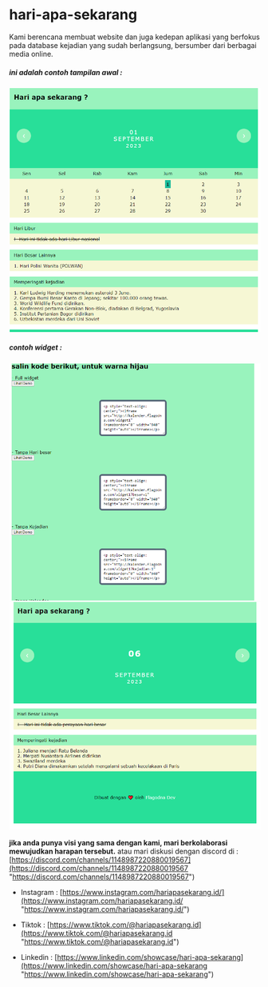 # hari-apa-sekarang
Kami berencana membuat website dan juga kedepan aplikasi yang berfokus pada database kejadian yang sudah berlangsung, bersumber dari berbagai media online.

#####  ini adalah contoh tampilan awal :
![](https://github.com/Flagodna-Developer/hari-apa-sekarang/blob/main/img/2023-09-06%2021.17.50%20kalender.flagodna.com%208c84279dae66.png?raw=true)


#####  contoh widget :
![](https://github.com/Flagodna-Developer/hari-apa-sekarang/blob/main/img/2023-09-06%2021.18.08%20kalender.flagodna.com%20b4151eef065e.png?raw=true)
![](https://github.com/Flagodna-Developer/hari-apa-sekarang/blob/main/img/2023-09-06%2021.18.21%20kalender.flagodna.com%20ecc08ff0fc64.png?raw=true)

**jika anda punya visi yang sama dengan kami, mari berkolaborasi mewujudkan harapan tersebut.**
atau mari diskusi dengan discord di : [https://discord.com/channels/1148987220880019567](https://discord.com/channels/1148987220880019567 "https://discord.com/channels/1148987220880019567") 

- Instagram : [https://www.instagram.com/hariapasekarang.id/](https://www.instagram.com/hariapasekarang.id/ "https://www.instagram.com/hariapasekarang.id/")

- Tiktok :  [https://www.tiktok.com/@hariapasekarang.id](https://www.tiktok.com/@hariapasekarang.id "https://www.tiktok.com/@hariapasekarang.id")

- Linkedin : [https://www.linkedin.com/showcase/hari-apa-sekarang](https://www.linkedin.com/showcase/hari-apa-sekarang "https://www.linkedin.com/showcase/hari-apa-sekarang")
